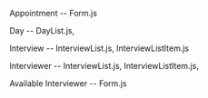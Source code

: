 Appointment -- Form.js

Day -- DayList.js,

Interview -- InterviewList.js, InterviewListItem.js

Interviewer -- InterviewList.js, InterviewListItem.js,

Available Interviewer -- Form.js

